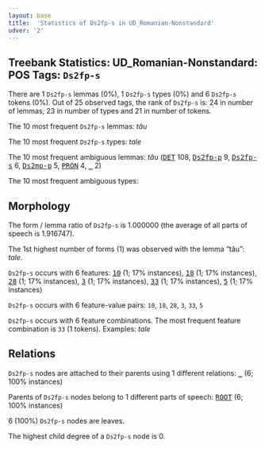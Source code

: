 ```yaml
---
layout: base
title:  'Statistics of Ds2fp-s in UD_Romanian-Nonstandard'
udver: '2'
---
```


## Treebank Statistics: UD_Romanian-Nonstandard: POS Tags: `Ds2fp-s`

There are 1 `Ds2fp-s` lemmas (0%), 1 `Ds2fp-s` types (0%) and 6 `Ds2fp-s` tokens (0%).
Out of 25 observed tags, the rank of `Ds2fp-s` is: 24 in number of lemmas, 23 in number of types and 21 in number of tokens.

The 10 most frequent `Ds2fp-s` lemmas: <em>tău</em>

The 10 most frequent `Ds2fp-s` types:  <em>tale</em>

The 10 most frequent ambiguous lemmas: <em>tău</em> (<tt><a href="ro_nonstandard-pos-DET.html">DET</a></tt> 108, <tt><a href="ro_nonstandard-pos-Ds2fp-p.html">Ds2fp-p</a></tt> 9, <tt><a href="ro_nonstandard-pos-Ds2fp-s.html">Ds2fp-s</a></tt> 6, <tt><a href="ro_nonstandard-pos-Ds2mp-p.html">Ds2mp-p</a></tt> 5, <tt><a href="ro_nonstandard-feat-PRON.html">PRON</a></tt> 4, <tt><a href="ro_nonstandard-dep-_.html">_</a></tt> 2)

The 10 most frequent ambiguous types:  



## Morphology

The form / lemma ratio of `Ds2fp-s` is 1.000000 (the average of all parts of speech is 1.916747).

The 1st highest number of forms (1) was observed with the lemma “tău”: <em>tale</em>.

`Ds2fp-s` occurs with 6 features: <tt><a href="ro_nonstandard-dep-10.html">10</a></tt> (1; 17% instances), <tt><a href="ro_nonstandard-dep-18.html">18</a></tt> (1; 17% instances), <tt><a href="ro_nonstandard-dep-28.html">28</a></tt> (1; 17% instances), <tt><a href="ro_nonstandard-dep-3.html">3</a></tt> (1; 17% instances), <tt><a href="ro_nonstandard-dep-33.html">33</a></tt> (1; 17% instances), <tt><a href="ro_nonstandard-dep-5.html">5</a></tt> (1; 17% instances)

`Ds2fp-s` occurs with 6 feature-value pairs: `10`, `18`, `28`, `3`, `33`, `5`

`Ds2fp-s` occurs with 6 feature combinations.
The most frequent feature combination is `33` (1 tokens).
Examples: <em>tale</em>


## Relations

`Ds2fp-s` nodes are attached to their parents using 1 different relations: <tt><a href="ro_nonstandard-dep-_.html">_</a></tt> (6; 100% instances)

Parents of `Ds2fp-s` nodes belong to 1 different parts of speech: <tt><a href="ro_nonstandard-dep-ROOT.html">ROOT</a></tt> (6; 100% instances)

6 (100%) `Ds2fp-s` nodes are leaves.

The highest child degree of a `Ds2fp-s` node is 0.

